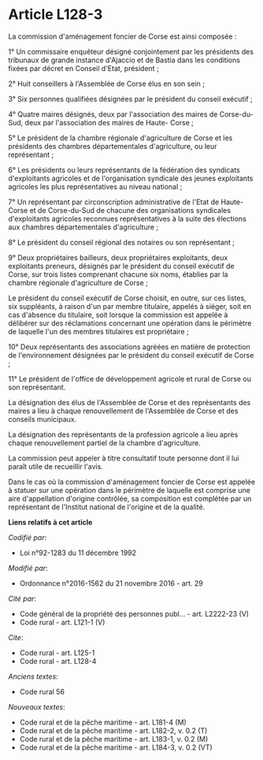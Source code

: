 # Article L128-3

La commission d'aménagement foncier de Corse est ainsi composée : 

1° Un commissaire enquêteur désigné conjointement par les présidents des tribunaux de grande instance d'Ajaccio et de Bastia
dans les conditions fixées par décret en Conseil d'Etat, président ; 

2° Huit conseillers à l'Assemblée de Corse élus en son sein ; 

3° Six personnes qualifiées désignées par le président du conseil exécutif ; 

4° Quatre maires désignés, deux par l'association des maires de Corse-du-Sud, deux par l'association des maires de Haute-
Corse ; 

5° Le président de la chambre régionale d'agriculture de Corse et les présidents des chambres départementales d'agriculture,
ou leur représentant ; 

6° Les présidents ou leurs représentants de la fédération des syndicats d'exploitants agricoles et de l'organisation
syndicale des jeunes exploitants agricoles les plus représentatives au niveau national ; 

7° Un représentant par circonscription administrative de l'Etat de Haute-Corse et de Corse-du-Sud de chacune des
organisations syndicales d'exploitants agricoles reconnues représentatives à la suite des élections aux chambres
départementales d'agriculture ; 

8° Le président du conseil régional des notaires ou son représentant ; 

9° Deux propriétaires bailleurs, deux propriétaires exploitants, deux exploitants preneurs, désignés par le président du
conseil exécutif de Corse, sur trois listes comprenant chacune six noms, établies par la chambre régionale d'agriculture de
Corse ; 

Le président du conseil exécutif de Corse choisit, en outre, sur ces listes, six suppléants, à raison d'un par membre
titulaire, appelés à siéger, soit en cas d'absence du titulaire, soit lorsque la commission est appelée à délibérer sur des
réclamations concernant une opération dans le périmètre de laquelle l'un des membres titulaires est propriétaire ; 

10° Deux représentants des associations agréées en matière de protection de l'environnement désignées par le président du
conseil exécutif de Corse ; 

11° Le président de l'office de développement agricole et rural de Corse ou son représentant. 

La désignation des élus de l'Assemblée de Corse et des représentants des maires a lieu à chaque renouvellement de l'Assemblée
de Corse et des conseils municipaux. 

La désignation des représentants de la profession agricole a lieu après chaque renouvellement partiel de la chambre
d'agriculture. 

La commission peut appeler à titre consultatif toute personne dont il lui paraît utile de recueillir l'avis. 

Dans le cas où la commission d'aménagement foncier de Corse est appelée à statuer sur une opération dans le périmètre de
laquelle est comprise une aire d'appellation d'origine contrôlée, sa composition est complétée par un représentant de
l'Institut national de l'origine et de la qualité.

**Liens relatifs à cet article**

_Codifié par_:

  - Loi n°92-1283 du 11 décembre 1992

_Modifié par_:

  - Ordonnance n°2016-1562 du 21 novembre 2016 - art. 29

_Cité par_:

  - Code général de la propriété des personnes publ... - art. L2222-23 (V)
  - Code rural - art. L121-1 (V)

_Cite_:

  - Code rural - art. L125-1
  - Code rural - art. L128-4

_Anciens textes_:

  - Code rural 56

_Nouveaux textes_:

  - Code rural et de la pêche maritime - art. L181-4 (M)
  - Code rural et de la pêche maritime - art. L182-2, v. 0.2 (T)
  - Code rural et de la pêche maritime - art. L183-1, v. 0.2 (M)
  - Code rural et de la pêche maritime - art. L184-3, v. 0.2 (VT)
